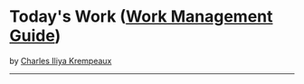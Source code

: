 # Today's Work ([Work Management Guide](../../README.md))

by [Charles Iliya Krempeaux](http://changelog.ca/)

---

